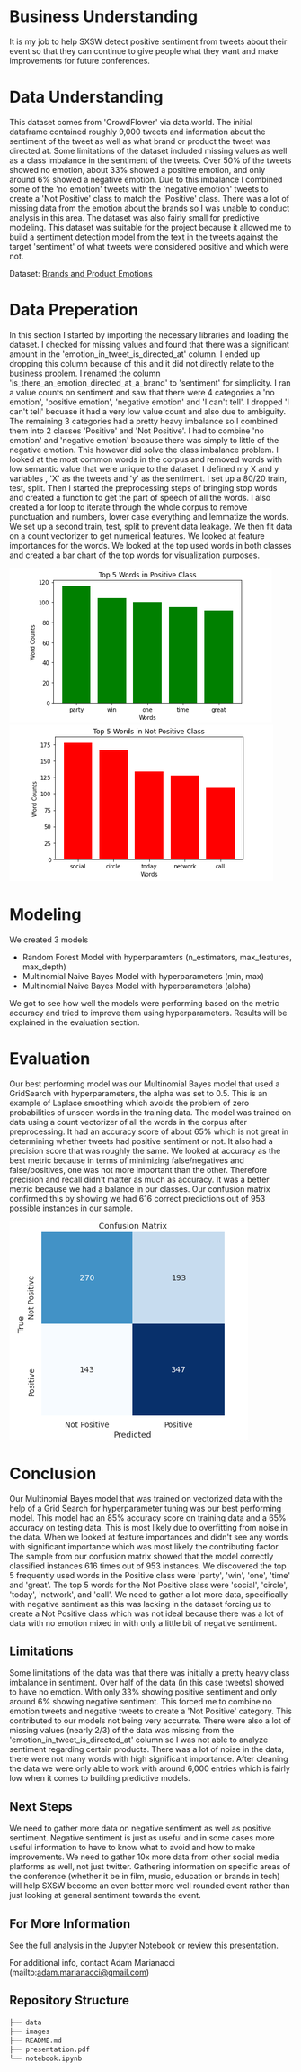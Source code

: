 # Business Understanding

It is my job to help SXSW detect positive sentiment from tweets about their event so that they can continue to give people what they want and make improvements for future conferences.

# Data Understanding

This dataset comes from 'CrowdFlower' via data.world. The initial dataframe contained roughly 9,000 tweets and information about the sentiment of the tweet as well as what brand or product the tweet was directed at. Some limitations of the dataset included missing values as well as a class imbalance in the sentiment of the tweets. Over 50% of the tweets showed no emotion, about 33% showed a positive emotion, and only around 6% showed a negative emotion. Due to this imbalance I combined some of the 'no emotion' tweets with the 'negative emotion' tweets to create a 'Not Positive' class to match the 'Positive' class. There was a lot of missing data from the emotion about the brands so I was unable to conduct analysis in this area. The dataset was also fairly small for predictive modeling. This dataset was suitable for the project because it allowed me to build a sentiment detection model from the text in the tweets against the target 'sentiment' of what tweets were considered positive and which were not.


Dataset: [Brands and Product Emotions](https://data.world/crowdflower/brands-and-product-emotions)

# Data Preperation

In this section I started by importing the necessary libraries and loading the dataset. I checked for missing values and found that there was a significant amount in the 'emotion_in_tweet_is_directed_at' column. I ended up dropping this column because of this and it did not directly relate to the business problem. I renamed the column 'is_there_an_emotion_directed_at_a_brand' to 'sentiment' for simplicity. I ran a value counts on sentiment and saw that there were 4 categories a 'no emotion', 'positive emotion', 'negative emotion' and 'I can't tell'. I dropped 'I can't tell' becuase it had a very low value count and also due to ambiguity. The remaining 3 categories had a pretty heavy imbalance so I combined them into 2 classes 'Positive' and 'Not Positive'. I had to combine 'no emotion' and 'negative emotion' because there was simply to little of the negative emotion. This however did solve the class imbalance problem. I looked at the most common words in the corpus and removed words with low semantic value that were unique to the dataset. I defined my X and y variables , 'X' as the tweets and 'y' as the sentiment. I set up a 80/20 train, test, split. Then I started the preprocessing steps of bringing stop words and created a function to get the part of speech of all the words. I also created a for loop to iterate through the whole corpus to remove punctuation and numbers, lower case everything and lemmatize the words. We set up a second train, test, split to prevent data leakage. We then fit data on a count vectorizer to get numerical features. We looked at feature importances for the words. We looked at the top used words in both classes and created a bar chart of the top words for visualization purposes. 

![top5positive](images/top5positive.png)
![top5notpositive](images/top5notpositive.png)



# Modeling

We created 3 models

- Random Forest Model with hyperparamters (n_estimators, max_features, max_depth)
- Multinomial Naive Bayes Model with hyperparameters (min, max)
- Multinomial Naive Bayes Model with hyperparameters (alpha)

We got to see how well the models were performing based on the metric accuracy and tried to improve them using hyperparameters. Results will be explained in the evaluation section.

# Evaluation

Our best performing model was our Multinomial Bayes model that used a GridSearch with hyperparameters, the alpha was set to 0.5. This is an example of Laplace smoothing which avoids the problem of zero probabilities of unseen words in the training data. The model was trained on data using a count vectorizer of all the words in the corpus after preprocessing. It had an accuracy score of about 65% which is not great in determining whether tweets had positive sentiment or not. It also had a precision score that was roughly the same. We looked at accuracy as the best metric because in terms of minimizing false/negatives and false/positives, one was not more important than the other. Therefore precision and recall didn't matter as much as accuracy. It was a better metric because we had a balance in our classes. Our confusion matrix confirmed this by showing we had 616 correct predictions out of 953 possible instances in our sample.

![confusionmatrix](images/confusionmatrix.png)


# Conclusion

Our Multinomial Bayes model that was trained on vectorized data with the help of a Grid Search for hyperparameter tuning was our best performing model. This model had an 85% accuracy score on training data and a 65% accuracy on testing data. This is most likely due to overfitting from noise in the data. When we looked at feature importances and didn't see any words with significant importance which was most likely the contributing factor. The sample from our confusion matrix showed that the model correctly classified instances 616 times out of 953 instances. We discovered the top 5 frequently used words in the Positive class were 'party', 'win', 'one', 'time' and 'great'. The top 5 words for the Not Positive class were 'social', 'circle', 'today', 'network', and 'call'. We need to gather a lot more data, specifically with negative sentiment as this was lacking in the dataset forcing us to create a Not Positive class which was not ideal because there was a lot of data with no emotion mixed in with only a little bit of negative sentiment.

## Limitations

Some limitations of the data was that there was initially a pretty heavy class imbalance in sentiment. Over half of the data (in this case tweets) showed to have no emotion. With only 33% showing positive sentiment and only around 6% showing negative sentiment. This forced me to combine no emotion tweets and negative tweets to create a 'Not Positive' category. This contributed to our models not being very accurrate. There were also a lot of missing values (nearly 2/3) of the data was missing from the 'emotion_in_tweet_is_directed_at' column so I was not able to analyze sentiment regarding certain products. There was a lot of noise in the data, there were not many words with high significant importance. After cleaning the data we were only able to work with around 6,000 entries which is fairly low when it comes to building predictive models. 

## Next Steps

We need to gather more data on negative sentiment as well as positive sentiment. Negative sentiment is just as useful and in some cases more useful information to have to know what to avoid and how to make improvements. We need to gather 10x more data from other social media platforms as well, not just twitter. Gathering information on specific areas of the conference (whether it be in film, music, education or brands in tech) will help SXSW become an even better more well rounded event rather than just looking at general sentiment towards the event.

## For More Information


See the full analysis in the [Jupyter Notebook]() or review this [presentation]().

For additional info, contact Adam Marianacci (mailto:adam.marianacci@gmail.com)


## Repository Structure

```
├── data
├── images
├── README.md
├── presentation.pdf
└── notebook.ipynb
```